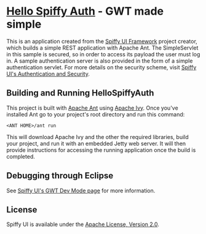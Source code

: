 [Hello Spiffy Auth](http://www.spiffyui.org) - GWT made simple
==================================================

This is an application created from the [Spiffy UI Framework](http://www.spiffyui.org) project creator, which builds a simple REST application with Apache Ant.  The SimpleServlet in this sample is secured, so in order to access its payload the user must log in.  A sample authentication server is also provided in the form of a simple authentication servlet.  For more details on the security scheme, visit [Spiffy UI's Authentication and Security](http://www.spiffyui.org/#!auth).

Building and Running HelloSpiffyAuth
--------------------------------------

This project is built with [Apache Ant](http://ant.apache.org/) using [Apache Ivy](http://ant.apache.org/ivy/).  Once you've installed Ant go to your project's root directory and run this command:

    <ANT HOME>/ant run
    
This will download Apache Ivy and the other the required libraries, build your project, and run it with an embedded Jetty web server.  It will then provide instructions for accessing the running application once the build is completed.  


Debugging through Eclipse
--------------------------------------

See [Spiffy UI's GWT Dev Mode page](http://www.spiffyui.org/#!hostedMode) for more information.    


License
--------------------------------------

Spiffy UI is available under the [Apache License, Version 2.0](http://www.apache.org/licenses/LICENSE-2.0.html).
